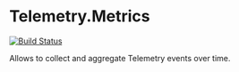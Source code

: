 # Telemetry.Metrics

[![Build Status](https://travis-ci.org/beam-telemetry/telemetry_metrics.svg?branch=master)](https://travis-ci.org/beam-telemetry/telemetry_metrics)

Allows to collect and aggregate Telemetry events over time.
